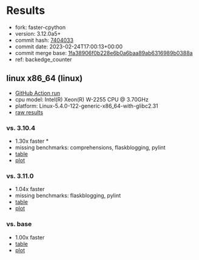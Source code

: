 # Results

- fork: faster-cpython
- version: 3.12.0a5+
- commit hash: [7404033](https://github.com/faster%2dcpython/cpython/commit/7404033)
- commit date: 2023-02-24T17:00:13+00:00
- commit merge base: [1fa38906f0b228e6b0a6baa89ab6316989b0388a](https://github.com/faster%2dcpython/cpython/commit/1fa38906f0b228e6b0a6baa89ab6316989b0388a)
- ref: backedge_counter

## linux x86_64 (linux)

- [GitHub Action run](https://github.com/faster-cpython/benchmarking/actions/runs/4264560100)
- cpu model: Intel(R) Xeon(R) W-2255 CPU @ 3.70GHz
- platform: Linux-5.4.0-122-generic-x86_64-with-glibc2.31
- [raw results](bm-20230224-linux-x86_64-faster%252dcpython-backedge_counter-3.12.0a5%2B-7404033.json)

### vs. 3.10.4

- 1.30x faster \*
- missing benchmarks: comprehensions, flaskblogging, pylint
- [table](bm-20230224-linux-x86_64-faster%252dcpython-backedge_counter-3.12.0a5%2B-7404033-vs-3.10.4.md)
- [plot](bm-20230224-linux-x86_64-faster%252dcpython-backedge_counter-3.12.0a5%2B-7404033-vs-3.10.4.png)

### vs. 3.11.0

- 1.04x faster
- missing benchmarks: flaskblogging, pylint
- [table](bm-20230224-linux-x86_64-faster%252dcpython-backedge_counter-3.12.0a5%2B-7404033-vs-3.11.0.md)
- [plot](bm-20230224-linux-x86_64-faster%252dcpython-backedge_counter-3.12.0a5%2B-7404033-vs-3.11.0.png)

### vs. base

- 1.00x faster
- [table](bm-20230224-linux-x86_64-faster%252dcpython-backedge_counter-3.12.0a5%2B-7404033-vs-base.md)
- [plot](bm-20230224-linux-x86_64-faster%252dcpython-backedge_counter-3.12.0a5%2B-7404033-vs-base.png)

